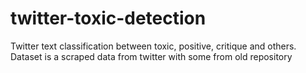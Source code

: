 # twitter-toxic-detection
Twitter text classification between toxic, positive, critique and others. Dataset is a scraped data from twitter with some from old repository
